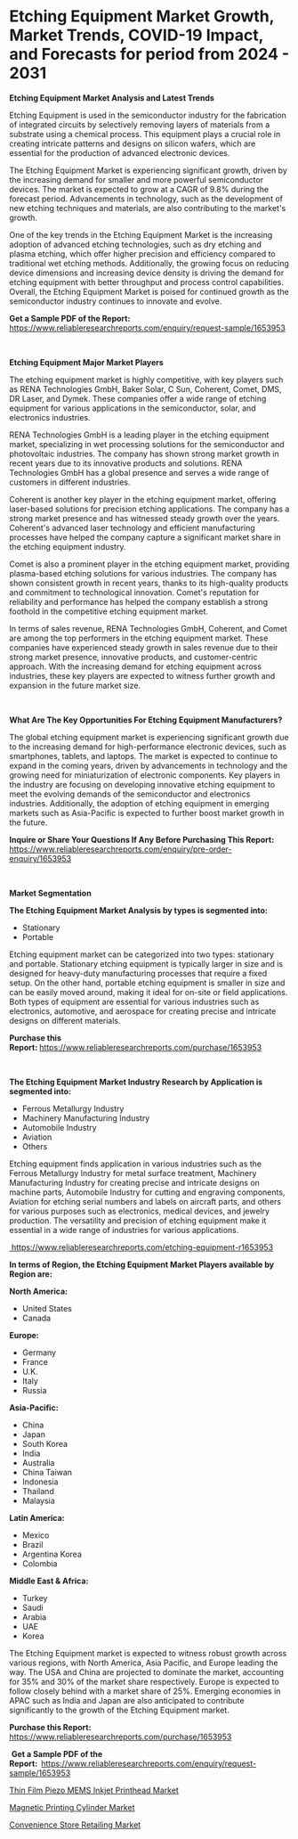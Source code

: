 <p><h1>Etching Equipment Market Growth, Market Trends, COVID-19 Impact, and Forecasts for period from 2024 - 2031</h1></p><p><strong>Etching Equipment Market Analysis and Latest Trends</strong></p>
<p><p>Etching Equipment is used in the semiconductor industry for the fabrication of integrated circuits by selectively removing layers of materials from a substrate using a chemical process. This equipment plays a crucial role in creating intricate patterns and designs on silicon wafers, which are essential for the production of advanced electronic devices.</p><p>The Etching Equipment Market is experiencing significant growth, driven by the increasing demand for smaller and more powerful semiconductor devices. The market is expected to grow at a CAGR of 9.8% during the forecast period. Advancements in technology, such as the development of new etching techniques and materials, are also contributing to the market's growth.</p><p>One of the key trends in the Etching Equipment Market is the increasing adoption of advanced etching technologies, such as dry etching and plasma etching, which offer higher precision and efficiency compared to traditional wet etching methods. Additionally, the growing focus on reducing device dimensions and increasing device density is driving the demand for etching equipment with better throughput and process control capabilities. Overall, the Etching Equipment Market is poised for continued growth as the semiconductor industry continues to innovate and evolve.</p></p>
<p><strong>Get a Sample PDF of the Report:&nbsp;</strong> <a href="https://www.reliableresearchreports.com/enquiry/request-sample/1653953">https://www.reliableresearchreports.com/enquiry/request-sample/1653953</a></p>
<p>&nbsp;</p>
<p><strong>Etching Equipment Major Market Players</strong></p>
<p><p>The etching equipment market is highly competitive, with key players such as RENA Technologies GmbH, Baker Solar, C Sun, Coherent, Comet, DMS, DR Laser, and Dymek. These companies offer a wide range of etching equipment for various applications in the semiconductor, solar, and electronics industries.</p><p>RENA Technologies GmbH is a leading player in the etching equipment market, specializing in wet processing solutions for the semiconductor and photovoltaic industries. The company has shown strong market growth in recent years due to its innovative products and solutions. RENA Technologies GmbH has a global presence and serves a wide range of customers in different industries.</p><p>Coherent is another key player in the etching equipment market, offering laser-based solutions for precision etching applications. The company has a strong market presence and has witnessed steady growth over the years. Coherent's advanced laser technology and efficient manufacturing processes have helped the company capture a significant market share in the etching equipment industry.</p><p>Comet is also a prominent player in the etching equipment market, providing plasma-based etching solutions for various industries. The company has shown consistent growth in recent years, thanks to its high-quality products and commitment to technological innovation. Comet's reputation for reliability and performance has helped the company establish a strong foothold in the competitive etching equipment market.</p><p>In terms of sales revenue, RENA Technologies GmbH, Coherent, and Comet are among the top performers in the etching equipment market. These companies have experienced steady growth in sales revenue due to their strong market presence, innovative products, and customer-centric approach. With the increasing demand for etching equipment across industries, these key players are expected to witness further growth and expansion in the future market size.</p></p>
<p>&nbsp;</p>
<p><strong>What Are The Key Opportunities For Etching Equipment Manufacturers?</strong></p>
<p><p>The global etching equipment market is experiencing significant growth due to the increasing demand for high-performance electronic devices, such as smartphones, tablets, and laptops. The market is expected to continue to expand in the coming years, driven by advancements in technology and the growing need for miniaturization of electronic components. Key players in the industry are focusing on developing innovative etching equipment to meet the evolving demands of the semiconductor and electronics industries. Additionally, the adoption of etching equipment in emerging markets such as Asia-Pacific is expected to further boost market growth in the future.</p></p>
<p><strong>Inquire or Share Your Questions If Any Before Purchasing This Report:</strong> <a href="https://www.reliableresearchreports.com/enquiry/pre-order-enquiry/1653953">https://www.reliableresearchreports.com/enquiry/pre-order-enquiry/1653953</a></p>
<p>&nbsp;</p>
<p><strong>Market Segmentation</strong></p>
<p><strong>The Etching Equipment Market Analysis by types is segmented into:</strong></p>
<p><ul><li>Stationary</li><li>Portable</li></ul></p>
<p><p>Etching equipment market can be categorized into two types: stationary and portable. Stationary etching equipment is typically larger in size and is designed for heavy-duty manufacturing processes that require a fixed setup. On the other hand, portable etching equipment is smaller in size and can be easily moved around, making it ideal for on-site or field applications. Both types of equipment are essential for various industries such as electronics, automotive, and aerospace for creating precise and intricate designs on different materials.</p></p>
<p><strong>Purchase this Report:&nbsp;</strong><a href="https://www.reliableresearchreports.com/purchase/1653953">https://www.reliableresearchreports.com/purchase/1653953</a></p>
<p>&nbsp;</p>
<p><strong>The Etching Equipment Market Industry Research by Application is segmented into:</strong></p>
<p><ul><li>Ferrous Metallurgy Industry</li><li>Machinery Manufacturing Industry</li><li>Automobile Industry</li><li>Aviation</li><li>Others</li></ul></p>
<p><p>Etching equipment finds application in various industries such as the Ferrous Metallurgy Industry for metal surface treatment, Machinery Manufacturing Industry for creating precise and intricate designs on machine parts, Automobile Industry for cutting and engraving components, Aviation for etching serial numbers and labels on aircraft parts, and others for various purposes such as electronics, medical devices, and jewelry production. The versatility and precision of etching equipment make it essential in a wide range of industries for various applications.</p></p>
<p><a href="https://www.reliableresearchreports.com/etching-equipment-r1653953">&nbsp;https://www.reliableresearchreports.com/etching-equipment-r1653953</a></p>
<p><strong>In terms of Region, the Etching Equipment Market Players available by Region are:</strong></p>
<p>
    <p> <strong> North America: </strong>
        <ul>
            <li>United States</li>
            <li>Canada</li>
        </ul>
        </p> 
    <p> <strong> Europe: </strong>
        <ul>
            <li>Germany</li>
            <li>France</li>
            <li>U.K.</li>
            <li>Italy</li>
            <li>Russia</li>
        </ul>
        </p> 
    <p> <strong> Asia-Pacific: </strong>
        <ul>
            <li>China</li>
            <li>Japan</li>
            <li>South Korea</li>
            <li>India</li>
            <li>Australia</li>
            <li>China Taiwan</li>
            <li>Indonesia</li>
            <li>Thailand</li>
            <li>Malaysia</li>
        </ul>
        </p> 
    <p> <strong> Latin America: </strong>
        <ul>
            <li>Mexico</li>
            <li>Brazil</li>
            <li>Argentina Korea</li>
            <li>Colombia</li>
        </ul>
        </p> 
    <p> <strong> Middle East & Africa: </strong>
        <ul>
            <li>Turkey</li>
            <li>Saudi</li>
            <li>Arabia</li>
            <li>UAE</li>
            <li>Korea</li>
        </ul>
    </p>
    </p>
<p><p>The Etching Equipment market is expected to witness robust growth across various regions, with North America, Asia Pacific, and Europe leading the way. The USA and China are projected to dominate the market, accounting for 35% and 30% of the market share respectively. Europe is expected to follow closely behind with a market share of 25%. Emerging economies in APAC such as India and Japan are also anticipated to contribute significantly to the growth of the Etching Equipment market.</p></p>
<p><strong>Purchase this Report: </strong><a href="https://www.reliableresearchreports.com/purchase/1653953">https://www.reliableresearchreports.com/purchase/1653953</a></p>
<p>&nbsp;<strong>Get a Sample PDF of the Report:&nbsp;&nbsp;</strong><a href="https://www.reliableresearchreports.com/enquiry/request-sample/1653953">https://www.reliableresearchreports.com/enquiry/request-sample/1653953</a></p>
<p><strong></strong></p>
<p><p><a href="https://www.linkedin.com/pulse/thin-film-piezo-mems-inkjet-printhead-market-key-successful-business-pkgce">Thin Film Piezo MEMS Inkjet Printhead Market</a></p><p><a href="https://www.linkedin.com/pulse/magnetic-printing-cylinder-market-size-cagr-trends-2024-2030-yneue">Magnetic Printing Cylinder Market</a></p><p><a href="https://github.com/EveKerluke2023/Market-Research-Report-List-1/blob/main/convenience-store-retailing-market.md">Convenience Store Retailing Market</a></p></p>